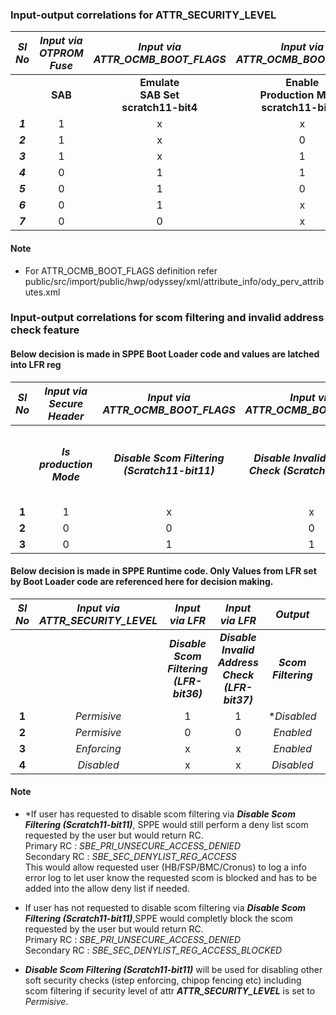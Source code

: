 
### Input-output correlations for ATTR_SECURITY_LEVEL

| **_Sl<br>No_** | **_Input via<br>OTPROM <br>Fuse_** | **_Input via <br>ATTR_OCMB_BOOT_FLAGS<br>_** |     **_Input via<br>ATTR_OCMB_BOOT_FLAGS_**    | **_Input via<br>Secure <br>Header_** |      **_Output_**      |
|:--------------:|:----------------------------------:|:--------------------------------------------:|:----------------------------------------------:|:------------------------------------:|:-----------------------:|
|                |               **SAB**              |    **Emulate<br>SAB Set<br>scratch11-bit4**  | **Enable<br>Production Mode<br>scratch11-bit28** |      **Production<br>Mode<br>**      | **ATTR_SECURITY_LEVEL** |
|     **_1_**    |                  1                 |                       x                      |                        x                       |                   1                  |        _Enforcing_        |
|     **_2_**    |                  1                 |                       x                      |                        0                       |                   0                  |        _Permisive_        |
|     **_3_**    |                  1                 |                       x                      |                        1                       |                   x                  |        _Enforcing_        |
|     **_4_**    |                  0                 |                       1                      |                        1                       |                   x                  |        _Enforcing_        |
|     **_5_**    |                  0                 |                       1                      |                        0                       |                   0                  |        _Permisive_        |
|     **_6_**    |                  0                 |                       1                      |                        x                       |                   1                  |        _Enforcing_        |
|     **_7_**    |                  0                 |                       0                      |                        x                       |                   x                  |         _Disabled_        |

#### Note

 - For ATTR_OCMB_BOOT_FLAGS definition refer public/src/import/public/hwp/odyssey/xml/attribute_info/ody_perv_attributes.xml

### Input-output correlations for scom filtering and invalid address check feature

#### Below decision is made in SPPE Boot Loader code and values are latched into LFR reg

| **_Sl No_** | **_Input via Secure Header_** |      **_Input via ATTR_OCMB_BOOT_FLAGS_**      |          **_Input via ATTR_OCMB_BOOT_FLAGS_**         |           **_Output via LFR_**           |               **_Output via LFR_**              |
|:-----------:|:-----------------------------:|:----------------------------------------------:|:-----------------------------------------------------:|:----------------------------------------:|:-----------------------------------------------:|
|             |   **_Is production  Mode_**   | **_Disable Scom Filtering (Scratch11-bit11)_** | **_Disable Invalid Address Check (Scratch11-bit12)_** | **_Disable Scom Filtering (LFR-bit36)_** | **_Disable Invalid Address Check (LFR-bit37)_** |
|    **1**    |               1               |                        x                       |                           x                           |                     0                    |                        0                        |
|    **2**    |               0               |                        0                       |                           0                           |                     0                    |                        0                        |
|    **3**    |               0               |                        1                       |                           1                           |                     1                    |                        1                        |

#### Below decision is made in SPPE Runtime code. Only Values from LFR set by Boot Loader code are referenced here for decision making.

| **_Sl No_** | **_Input via ATTR_SECURITY_LEVEL_** |            **_Input via LFR_**           |               **_Input via LFR_**               |     **_Output_**     |         **_Output_**        |
|:-----------:|:-----------------------------------:|:----------------------------------------:|:-----------------------------------------------:|:--------------------:|:---------------------------:|
|             |                                     | **_Disable Scom Filtering (LFR-bit36)_** | **_Disable Invalid Address Check (LFR-bit37)_** | **_Scom Filtering_** | **_Invalid Address Check_** |
|    **1**    |             _Permisive_             |                     1                    |                        1                        |      *_Disabled_     |          _Disabled_         |
|    **2**    |             _Permisive_             |                     0                    |                        0                        |      _Enabled_       |          _Enabled_          |
|    **3**    |             _Enforcing_             |                     x                    |                        x                        |      _Enabled_       |          _Enabled_          |
|    **4**    |              _Disabled_             |                     x                    |                        x                        |      _Disabled_      |          _Disabled_         |

#### Note

 - *If user has requested to disable scom filtering via **_Disable Scom Filtering (Scratch11-bit11)_**, SPPE would still perform a deny list scom requested by the user but would return RC.<br>
Primary RC      : *SBE_PRI_UNSECURE_ACCESS_DENIED*<br>
Secondary RC    : *SBE_SEC_DENYLIST_REG_ACCESS*<br>
This would allow requested user (HB/FSP/BMC/Cronus) to log a info error log to let user know the requested scom is blocked and has to be added into the allow deny list if needed.

 - If user has not requested to disable scom filtering via **_Disable Scom Filtering (Scratch11-bit11)_**,SPPE would completly block the scom requested by the user but would return RC.<br>
Primary RC      : *SBE_PRI_UNSECURE_ACCESS_DENIED*<br>
Secondary RC    : *SBE_SEC_DENYLIST_REG_ACCESS_BLOCKED*<br>

 - **_Disable Scom Filtering (Scratch11-bit11)_** will be used for disabling other soft security checks (istep enforcing, chipop fencing etc) including scom filtering  if security level of attr **_ATTR_SECURITY_LEVEL_** is set to _Permisive_.<br>
